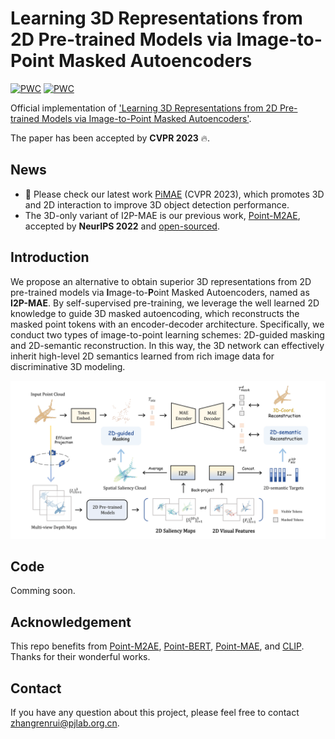 # Learning 3D Representations from 2D Pre-trained Models via Image-to-Point Masked Autoencoders

[![PWC](https://img.shields.io/endpoint.svg?url=https://paperswithcode.com/badge/learning-3d-representations-from-2d-pre/3d-point-cloud-classification-on-scanobjectnn)](https://paperswithcode.com/sota/3d-point-cloud-classification-on-scanobjectnn?p=learning-3d-representations-from-2d-pre)
[![PWC](https://img.shields.io/endpoint.svg?url=https://paperswithcode.com/badge/learning-3d-representations-from-2d-pre/3d-point-cloud-linear-classification-on)](https://paperswithcode.com/sota/3d-point-cloud-linear-classification-on?p=learning-3d-representations-from-2d-pre)

Official implementation of ['Learning 3D Representations from 2D Pre-trained Models via Image-to-Point Masked Autoencoders'](https://arxiv.org/pdf/2212.06785.pdf).

The paper has been accepted by **CVPR 2023** 🔥.

## News
* 📣 Please check our latest work [PiMAE](https://github.com/BLVLab/PiMAE) (CVPR 2023), which promotes 3D and 2D interaction to improve 3D object detection performance.
* The 3D-only variant of I2P-MAE is our previous work, [Point-M2AE](https://arxiv.org/pdf/2205.14401.pdf), accepted by **NeurIPS 2022** and [open-sourced](https://github.com/ZrrSkywalker/Point-M2AE).

## Introduction
We propose an alternative to obtain superior 3D representations from 2D pre-trained models via **I**mage-to-**P**oint Masked Autoencoders, named as **I2P-MAE**. By self-supervised pre-training, we leverage the well learned 2D knowledge to guide 3D masked autoencoding, which reconstructs the masked point tokens with an encoder-decoder architecture. Specifically, we conduct two types of image-to-point learning schemes: 2D-guided masking and 2D-semantic reconstruction. In this way, the 3D network can effectively inherit high-level 2D semantics learned from rich image data for discriminative 3D modeling.

<div align="center">
  <img src="pipeline.png"/>
</div>

## Code
Comming soon.

## Acknowledgement
This repo benefits from [Point-M2AE](https://github.com/ZrrSkywalker/Point-M2AE), [Point-BERT](https://github.com/lulutang0608/Point-BERT), [Point-MAE](https://github.com/Pang-Yatian/Point-MAE), and [CLIP](https://github.com/openai/CLIP). Thanks for their wonderful works.

## Contact
If you have any question about this project, please feel free to contact zhangrenrui@pjlab.org.cn.
